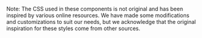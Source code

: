 Note: The CSS used in these components is not original and has been inspired by various online resources. We have made some modifications and customizations to suit our needs, but we acknowledge that the original inspiration for these styles come from other sources.
